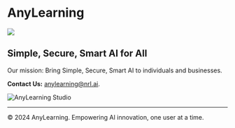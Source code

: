 # AnyLearning

![](https://avatars.githubusercontent.com/u/185572049?s=200&v=4)

## Simple, Secure, Smart AI for All

Our mission: Bring Simple, Secure, Smart AI to individuals and businesses.

**Contact Us:** [anylearning@nrl.ai](anylearning@nrl.ai).

![AnyLearning Studio](https://github.com/user-attachments/assets/187caf9e-9a1e-485f-8727-6f275a4c9343)


---

© 2024 AnyLearning. Empowering AI innovation, one user at a time.
